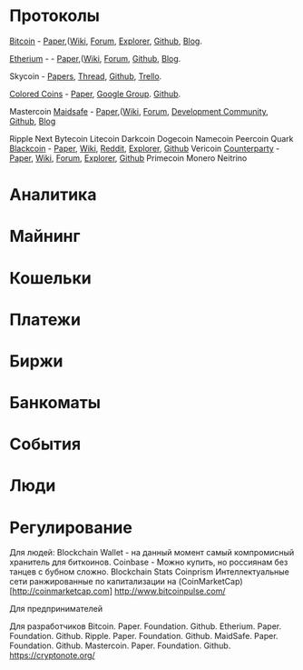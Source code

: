 # Протоколы
[Bitcoin](https://bitcoin.org/en/) - [Paper](https://bitcoin.org/bitcoin.pdf),([Wiki](https://en.bitcoin.it/wiki/Main_Page), [Forum](https://bitcoinfoundation.org/forum/), [Explorer](https://blockchain.info/), [Github](https://github.com/bitcoin), [Blog](https://bitcoinfoundation.org/blog/).

[Etherium](https://www.ethereum.org/) - - [Paper](https://github.com/ethereum/wiki/wiki/%5BEnglish%5D-White-Paper),([Wiki](https://github.com/ethereum/wiki/wiki/%5BEnglish%5D-Ethereum-TOC), [Forum](http://forum.ethereum.org/), [Github](https://github.com/ethereum), [Blog](https://blog.ethereum.org/).

Skycoin - [Papers](https://github.com/skycoin/whitepapers), [Thread](http://forum.ethereum.org/), [Github](https://github.com/skycoin), [Trello](https://trello.com/b/LQd8Gz47/skycoin-development).

[Colored Coins](http://coloredcoins.org/) - [Paper](https://github.com/OpenAssets/open-assets-protocol/blob/master/specification.mediawiki),  [Google Group](https://groups.google.com/forum/#!forum/bitcoinx). [Github](https://github.com/bitcoinx).

Mastercoin 
[Maidsafe](http://maidsafe.net/) - [Paper](https://github.com/maidsafe/Whitepapers/blob/master/Project-Safe.md),([Wiki](hhttps://github.com/maidsafe/MaidSafe/wiki), [Forum](https://maidsafe.org/), [Development Community](https://groups.google.com/forum/#!forum/maidsafe-development), [Github](https://github.com/bitcoin), [Blog](http://blog.maidsafe.net/)

Ripple
Next
Bytecoin
Litecoin
Darkcoin
Dogecoin
Namecoin
Peercoin
Quark
[Blackcoin](http://www.blackcoin.co/) - [Paper](http://www.blackcoin.co/blackcoin-pos-protocol-v2-whitepaper.pdf), [Wiki](http://en.bitcoinwiki.org/blackcoin), [Reddit](http://www.reddit.com/r/blackcoin/), [Explorer](http://blackcha.in/), [Github](https://github.com/rat4/blackcoin)
Vericoin
[Counterparty](https://www.counterparty.co/) - [Paper](https://github.com/CounterpartyXCP/Counterparty), [Wiki](https://wiki.counterparty.co), [Forum](https://forums.counterparty.co/), [Explorer](http://www.counterpartyexplorer.com/), [Github](https://github.com/CounterpartyXCP/counterpartyd)
Primecoin
Monero 
Neitrino


# Аналитика


# Майнинг

# Кошельки

# Платежи

# Биржи

# Банкоматы

# События

# Люди

# Регулирование



Для людей:
Blockchain Wallet - на данный момент самый компромисный хранитель для биткоинов.
Coinbase - Можно купить, но россиянам без танцев с бубном сложно.
Blockchain Stats
Coinprism
Интеллектуальные сети ранжированные по капитализации на (CoinMarketCap)[http://coinmarketcap.com]
http://www.bitcoinpulse.com/

Для предпринимателей

Для разработчиков
Bitcoin. Paper. Foundation. Github. 
Etherium. Paper. Foundation. Github.
Ripple. Paper. Foundation. Github.
MaidSafe. Paper. Foundation. Github.
Mastercoin. Paper. Foundation. Github.
https://cryptonote.org/

